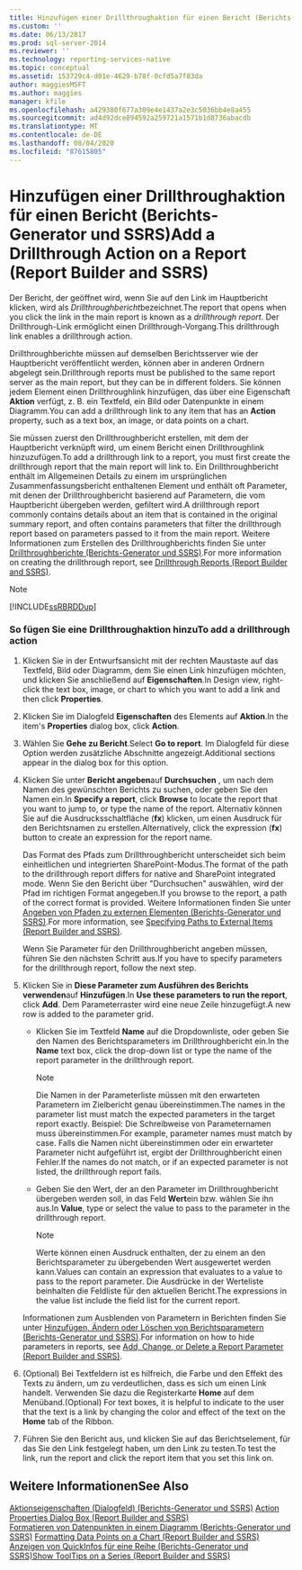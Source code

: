 ```yaml
---
title: Hinzufügen einer Drillthroughaktion für einen Bericht (Berichts-Generator und SSRS) | Microsoft-Dokumentation
ms.custom: ''
ms.date: 06/13/2017
ms.prod: sql-server-2014
ms.reviewer: ''
ms.technology: reporting-services-native
ms.topic: conceptual
ms.assetid: 153729c4-d01e-4629-b78f-0cfd5a7f83da
author: maggiesMSFT
ms.author: maggies
manager: kfile
ms.openlocfilehash: a429380f677a309e4e1437a2e3c5036bb4e8a455
ms.sourcegitcommit: ad4d92dce894592a259721a1571b1d8736abacdb
ms.translationtype: MT
ms.contentlocale: de-DE
ms.lasthandoff: 08/04/2020
ms.locfileid: "87615805"
---
```

# <a name="add-a-drillthrough-action-on-a-report-report-builder-and-ssrs"></a><span data-ttu-id="2175d-102">Hinzufügen einer Drillthroughaktion für einen Bericht (Berichts-Generator und SSRS)</span><span class="sxs-lookup"><span data-stu-id="2175d-102">Add a Drillthrough Action on a Report (Report Builder and SSRS)</span></span>
  <span data-ttu-id="2175d-103">Der Bericht, der geöffnet wird, wenn Sie auf den Link im Hauptbericht klicken, wird als *Drillthroughbericht*bezeichnet.</span><span class="sxs-lookup"><span data-stu-id="2175d-103">The report that opens when you click the link in the main report is known as a *drillthrough report*.</span></span> <span data-ttu-id="2175d-104">Der Drillthrough-Link ermöglicht einen Drillthrough-Vorgang.</span><span class="sxs-lookup"><span data-stu-id="2175d-104">This drillthrough link enables a drillthrough action.</span></span>  
  
 <span data-ttu-id="2175d-105">Drillthroughberichte müssen auf demselben Berichtsserver wie der Hauptbericht veröffentlicht werden, können aber in anderen Ordnern abgelegt sein.</span><span class="sxs-lookup"><span data-stu-id="2175d-105">Drillthrough reports must be published to the same report server as the main report, but they can be in different folders.</span></span> <span data-ttu-id="2175d-106">Sie können jedem Element einen Drillthroughlink hinzufügen, das über eine Eigenschaft **Aktion** verfügt, z. B. ein Textfeld, ein Bild oder Datenpunkte in einem Diagramm.</span><span class="sxs-lookup"><span data-stu-id="2175d-106">You can add a drillthrough link to any item that has an **Action** property, such as a text box, an image, or data points on a chart.</span></span>  
  
 <span data-ttu-id="2175d-107">Sie müssen zuerst den Drillthroughbericht erstellen, mit dem der Hauptbericht verknüpft wird, um einem Bericht einen Drillthroughlink hinzuzufügen.</span><span class="sxs-lookup"><span data-stu-id="2175d-107">To add a drillthrough link to a report, you must first create the drillthrough report that the main report will link to.</span></span> <span data-ttu-id="2175d-108">Ein Drillthroughbericht enthält im Allgemeinen Details zu einem im ursprünglichen Zusammenfassungsbericht enthaltenen Element und enthält oft Parameter, mit denen der Drillthroughbericht basierend auf Parametern, die vom Hauptbericht übergeben werden, gefiltert wird.</span><span class="sxs-lookup"><span data-stu-id="2175d-108">A drillthrough report commonly contains details about an item that is contained in the original summary report, and often contains parameters that filter the drillthrough report based on parameters passed to it from the main report.</span></span> <span data-ttu-id="2175d-109">Weitere Informationen zum Erstellen des Drillthroughberichts finden Sie unter [Drillthroughberichte (Berichts-Generator und SSRS)](drillthrough-reports-report-builder-and-ssrs.md).</span><span class="sxs-lookup"><span data-stu-id="2175d-109">For more information on creating the drillthrough report, see [Drillthrough Reports &#40;Report Builder and SSRS&#41;](drillthrough-reports-report-builder-and-ssrs.md).</span></span>  
  
> [!NOTE]  
>  [!INCLUDE[ssRBRDDup](../../includes/ssrbrddup-md.md)]  
  
### <a name="to-add-a-drillthrough-action"></a><span data-ttu-id="2175d-110">So fügen Sie eine Drillthroughaktion hinzu</span><span class="sxs-lookup"><span data-stu-id="2175d-110">To add a drillthrough action</span></span>  
  
1.  <span data-ttu-id="2175d-111">Klicken Sie in der Entwurfsansicht mit der rechten Maustaste auf das Textfeld, Bild oder Diagramm, dem Sie einen Link hinzufügen möchten, und klicken Sie anschließend auf **Eigenschaften**.</span><span class="sxs-lookup"><span data-stu-id="2175d-111">In Design view, right-click the text box, image, or chart to which you want to add a link and then click **Properties**.</span></span>  
  
2.  <span data-ttu-id="2175d-112">Klicken Sie im Dialogfeld **Eigenschaften** des Elements auf **Aktion**.</span><span class="sxs-lookup"><span data-stu-id="2175d-112">In the item's **Properties** dialog box, click **Action**.</span></span>  
  
3.  <span data-ttu-id="2175d-113">Wählen Sie **Gehe zu Bericht**.</span><span class="sxs-lookup"><span data-stu-id="2175d-113">Select **Go to report**.</span></span> <span data-ttu-id="2175d-114">Im Dialogfeld für diese Option werden zusätzliche Abschnitte angezeigt.</span><span class="sxs-lookup"><span data-stu-id="2175d-114">Additional sections appear in the dialog box for this option.</span></span>  
  
4.  <span data-ttu-id="2175d-115">Klicken Sie unter **Bericht angeben**auf **Durchsuchen** , um nach dem Namen des gewünschten Berichts zu suchen, oder geben Sie den Namen ein.</span><span class="sxs-lookup"><span data-stu-id="2175d-115">In **Specify a report**, click **Browse** to locate the report that you want to jump to, or type the name of the report.</span></span> <span data-ttu-id="2175d-116">Alternativ können Sie auf die Ausdrucksschaltfläche (**fx**) klicken, um einen Ausdruck für den Berichtsnamen zu erstellen.</span><span class="sxs-lookup"><span data-stu-id="2175d-116">Alternatively, click the expression (**fx**) button to create an expression for the report name.</span></span>  
  
     <span data-ttu-id="2175d-117">Das Format des Pfads zum Drillthroughbericht unterscheidet sich beim einheitlichen und integrierten SharePoint-Modus.</span><span class="sxs-lookup"><span data-stu-id="2175d-117">The format of the path to the drillthrough report differs for native and SharePoint integrated mode.</span></span> <span data-ttu-id="2175d-118">Wenn Sie den Bericht über "Durchsuchen" auswählen, wird der Pfad im richtigen Format angegeben.</span><span class="sxs-lookup"><span data-stu-id="2175d-118">If you browse to the report, a path of the correct format is provided.</span></span> <span data-ttu-id="2175d-119">Weitere Informationen finden Sie unter [Angeben von Pfaden zu externen Elementen &#40;Berichts-Generator und SSRS&#41;](specifying-paths-to-external-items-report-builder-and-ssrs.md).</span><span class="sxs-lookup"><span data-stu-id="2175d-119">For more information, see [Specifying Paths to External Items &#40;Report Builder and SSRS&#41;](specifying-paths-to-external-items-report-builder-and-ssrs.md).</span></span>  
  
     <span data-ttu-id="2175d-120">Wenn Sie Parameter für den Drillthroughbericht angeben müssen, führen Sie den nächsten Schritt aus.</span><span class="sxs-lookup"><span data-stu-id="2175d-120">If you have to specify parameters for the drillthrough report, follow the next step.</span></span>  
  
5.  <span data-ttu-id="2175d-121">Klicken Sie in **Diese Parameter zum Ausführen des Berichts verwenden**auf **Hinzufügen**.</span><span class="sxs-lookup"><span data-stu-id="2175d-121">In **Use these parameters to run the report**, click **Add**.</span></span> <span data-ttu-id="2175d-122">Dem Parameterraster wird eine neue Zeile hinzugefügt.</span><span class="sxs-lookup"><span data-stu-id="2175d-122">A new row is added to the parameter grid.</span></span>  
  
    -   <span data-ttu-id="2175d-123">Klicken Sie im Textfeld **Name** auf die Dropdownliste, oder geben Sie den Namen des Berichtsparameters im Drillthroughbericht ein.</span><span class="sxs-lookup"><span data-stu-id="2175d-123">In the **Name** text box, click the drop-down list or type the name of the report parameter in the drillthrough report.</span></span>  
  
        > [!NOTE]  
        >  <span data-ttu-id="2175d-124">Die Namen in der Parameterliste müssen mit den erwarteten Parametern im Zielbericht genau übereinstimmen.</span><span class="sxs-lookup"><span data-stu-id="2175d-124">The names in the parameter list must match the expected parameters in the target report exactly.</span></span> <span data-ttu-id="2175d-125">Beispiel: Die Schreibweise von Parameternamen muss übereinstimmen.</span><span class="sxs-lookup"><span data-stu-id="2175d-125">For example, parameter names must match by case.</span></span> <span data-ttu-id="2175d-126">Falls die Namen nicht übereinstimmen oder ein erwarteter Parameter nicht aufgeführt ist, ergibt der Drillthroughbericht einen Fehler.</span><span class="sxs-lookup"><span data-stu-id="2175d-126">If the names do not match, or if an expected parameter is not listed, the drillthrough report fails.</span></span>  
  
    -   <span data-ttu-id="2175d-127">Geben Sie den Wert, der an den Parameter im Drillthroughbericht übergeben werden soll, in das Feld **Wert**ein bzw. wählen Sie ihn aus.</span><span class="sxs-lookup"><span data-stu-id="2175d-127">In **Value**, type or select the value to pass to the parameter in the drillthrough report.</span></span>  
  
        > [!NOTE]  
        >  <span data-ttu-id="2175d-128">Werte können einen Ausdruck enthalten, der zu einem an den Berichtsparameter zu übergebenden Wert ausgewertet werden kann.</span><span class="sxs-lookup"><span data-stu-id="2175d-128">Values can contain an expression that evaluates to a value to pass to the report parameter.</span></span> <span data-ttu-id="2175d-129">Die Ausdrücke in der Werteliste beinhalten die Feldliste für den aktuellen Bericht.</span><span class="sxs-lookup"><span data-stu-id="2175d-129">The expressions in the value list include the field list for the current report.</span></span>  
  
     <span data-ttu-id="2175d-130">Informationen zum Ausblenden von Parametern in Berichten finden Sie unter [Hinzufügen, Ändern oder Löschen von Berichtsparametern (Berichts-Generator und SSRS)](add-change-or-delete-a-report-parameter-report-builder-and-ssrs.md).</span><span class="sxs-lookup"><span data-stu-id="2175d-130">For information on how to hide parameters in reports, see [Add, Change, or Delete a Report Parameter &#40;Report Builder and SSRS&#41;](add-change-or-delete-a-report-parameter-report-builder-and-ssrs.md).</span></span>  
  
6.  <span data-ttu-id="2175d-131">(Optional) Bei Textfeldern ist es hilfreich, die Farbe und den Effekt des Texts zu ändern, um zu verdeutlichen, dass es sich um einen Link handelt. Verwenden Sie dazu die Registerkarte **Home** auf dem Menüband.</span><span class="sxs-lookup"><span data-stu-id="2175d-131">(Optional) For text boxes, it is helpful to indicate to the user that the text is a link by changing the color and effect of the text on the **Home** tab of the Ribbon.</span></span>  
  
7.  <span data-ttu-id="2175d-132">Führen Sie den Bericht aus, und klicken Sie auf das Berichtselement, für das Sie den Link festgelegt haben, um den Link zu testen.</span><span class="sxs-lookup"><span data-stu-id="2175d-132">To test the link, run the report and click the report item that you set this link on.</span></span>  
  
## <a name="see-also"></a><span data-ttu-id="2175d-133">Weitere Informationen</span><span class="sxs-lookup"><span data-stu-id="2175d-133">See Also</span></span>  
 <span data-ttu-id="2175d-134">[Aktionseigenschaften (Dialogfeld) &#40;Berichts-Generator und SSRS&#41;](../action-properties-dialog-box-report-builder-and-ssrs.md) </span><span class="sxs-lookup"><span data-stu-id="2175d-134">[Action Properties Dialog Box &#40;Report Builder and SSRS&#41;](../action-properties-dialog-box-report-builder-and-ssrs.md) </span></span>  
 <span data-ttu-id="2175d-135">[Formatieren von Datenpunkten in einem Diagramm &#40;Berichts-Generator und SSRS&#41;](formatting-data-points-on-a-chart-report-builder-and-ssrs.md) </span><span class="sxs-lookup"><span data-stu-id="2175d-135">[Formatting Data Points on a Chart &#40;Report Builder and SSRS&#41;](formatting-data-points-on-a-chart-report-builder-and-ssrs.md) </span></span>  
 [<span data-ttu-id="2175d-136">Anzeigen von QuickInfos für eine Reihe &#40;Berichts-Generator und SSRS&#41;</span><span class="sxs-lookup"><span data-stu-id="2175d-136">Show ToolTips on a Series &#40;Report Builder and SSRS&#41;</span></span>](show-tooltips-on-a-series-report-builder-and-ssrs.md)  
  
  
